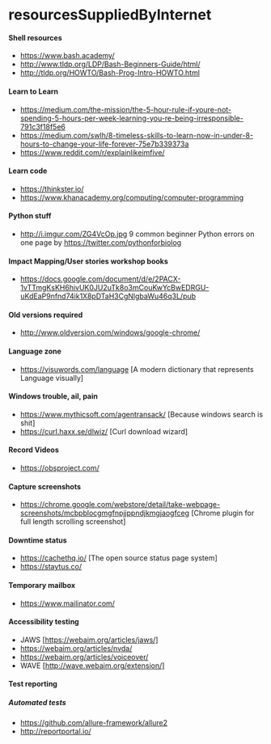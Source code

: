 # resourcesSuppliedByInternet

#### Shell resources
- https://www.bash.academy/
- http://www.tldp.org/LDP/Bash-Beginners-Guide/html/
- http://tldp.org/HOWTO/Bash-Prog-Intro-HOWTO.html

#### Learn to Learn
- https://medium.com/the-mission/the-5-hour-rule-if-youre-not-spending-5-hours-per-week-learning-you-re-being-irresponsible-791c3f18f5e6
- https://medium.com/swlh/8-timeless-skills-to-learn-now-in-under-8-hours-to-change-your-life-forever-75e7b339373a
- https://www.reddit.com/r/explainlikeimfive/

#### Learn code
- https://thinkster.io/
- https://www.khanacademy.org/computing/computer-programming

#### Python stuff
- http://i.imgur.com/ZG4VcOp.jpg 9 common beginner Python errors on one page by https://twitter.com/pythonforbiolog

#### Impact Mapping/User stories workshop books
- https://docs.google.com/document/d/e/2PACX-1vTTmgKsKH6hivUK0JU2uTk8o3mCouKwYcBwEDRGU-uKdEaP9nfnd74ik1X8pDTaH3CgNlgbaWu46q3L/pub

#### Old versions required
- http://www.oldversion.com/windows/google-chrome/

#### Language zone
- https://visuwords.com/language [A modern dictionary that represents Language visually]

#### Windows trouble, ail, pain
- https://www.mythicsoft.com/agentransack/ [Because windows search is shit]
- https://curl.haxx.se/dlwiz/ [Curl download wizard]

#### Record Videos
- https://obsproject.com/

#### Capture screenshots
- https://chrome.google.com/webstore/detail/take-webpage-screenshots/mcbpblocgmgfnpjjppndjkmgjaogfceg [Chrome plugin for full length scrolling screenshot]

#### Downtime status 
- https://cachethq.io/ [The open source status page system]
- https://staytus.co/

#### Temporary mailbox
- https://www.mailinator.com/

#### Accessibility testing
- JAWS [https://webaim.org/articles/jaws/]
- https://webaim.org/articles/nvda/
- https://webaim.org/articles/voiceover/
- WAVE [http://wave.webaim.org/extension/]

#### Test reporting
##### Automated tests
- https://github.com/allure-framework/allure2
- http://reportportal.io/
